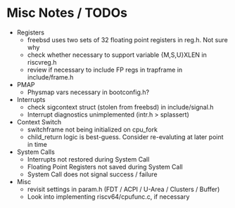 # Misc Notes / TODOs
* Registers
    * freebsd uses two sets of 32 floating point registers in reg.h. Not sure why
    * check whether necessary to support variable {M,S,U}XLEN in riscvreg.h
    * review if necessary to include FP regs in trapframe in include/frame.h
* PMAP
    * Physmap vars necessary in bootconfig.h?
* Interrupts
    * check sigcontext struct (stolen from freebsd) in include/signal.h
    * Interrupt diagnostics unimplemented (intr.h > splassert)
* Context Switch
    * switchframe not being initialized on cpu\_fork
    * child\_return logic is best-guess. Consider re-evaluting at later point in time
* System Calls
    * Interrupts not restored during System Call
    * Floating Point Registers not saved during System Call
    * System Call does not signal success / failure
* Misc
    * revisit settings in param.h (FDT / ACPI / U-Area / Clusters / Buffer)
    * Look into implementing riscv64/cpufunc.c, if necessary
